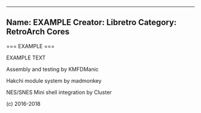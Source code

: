 -----------------------
Name: EXAMPLE
Creator: Libretro
Category: RetroArch Cores
-----------------------
=== EXAMPLE ===

EXAMPLE TEXT

Assembly and testing by KMFDManic

Hakchi module system by madmonkey

NES/SNES Mini shell integration by Cluster

(c) 2016-2018
